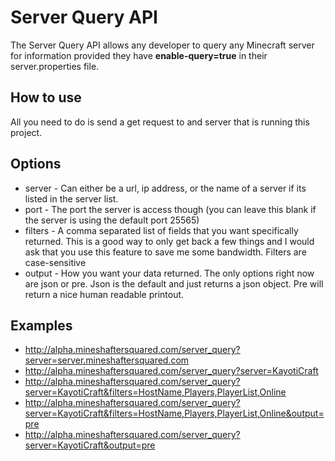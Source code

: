 Server Query API
=================

The Server Query API allows any developer to query any Minecraft server for information provided they have **enable-query=true** in their server.properties file.

How to use
-----------
All you need to do is send a get request to and server that is running this project.

Options
-------
*   server - Can either be a url, ip address, or the name of a server if its listed in the server list.
*   port - The port the server is access though (you can leave this blank if the server is using the default port 25565)
*   filters - A comma separated list of fields that you want specifically returned.  This is a good way to only get back a few things and I would ask that you use this feature to save me some bandwidth. Filters are case-sensitive
*   output - How you want your data returned.  The only options right now are json or pre.  Json is the default and just returns a json object.  Pre will return a nice human readable printout.

Examples
---------
*   http://alpha.mineshaftersquared.com/server_query?server=server.mineshaftersquared.com
*   http://alpha.mineshaftersquared.com/server_query?server=KayotiCraft
*   http://alpha.mineshaftersquared.com/server_query?server=KayotiCraft&filters=HostName,Players,PlayerList,Online
*   http://alpha.mineshaftersquared.com/server_query?server=KayotiCraft&filters=HostName,Players,PlayerList,Online&output=pre
*   http://alpha.mineshaftersquared.com/server_query?server=KayotiCraft&output=pre